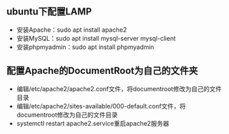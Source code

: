 ## ubuntu下配置LAMP
- 安装Apache：sudo apt install apache2
- 安装MySQL：sudo apt install mysql-server mysql-client
- 安装phpmyadmin：sudo apt install phpmyadmin

## 配置Apache的DocumentRoot为自己的文件夹
- 编辑/etc/apache2/apache2.conf文件，将documentroot修改为自己的文件目录
- 编辑/etc/apache2/sites-available/000-default.conf文件，将documentroot修改为自己的文件目录
- systemctl restart apache2.service重启apache2服务器
